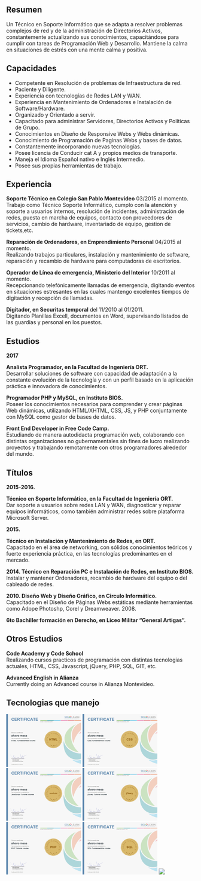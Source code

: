 


<h2> Resumen </h2>
<p>
Un Técnico en Soporte Informático que se adapta a resolver problemas complejos de red y de la administración de Directorios Activos, constantemente actualizando sus conocimientos, capacitándose para cumplir con tareas de Programación Web y Desarrollo. Mantiene la calma en situaciones de estrés con una mente calma y positiva.
</p>

<h2>Capacidades</h2>
<ul>
<li>Competente en Resolución de problemas de Infraestructura de red.</li>
<li>Paciente y Diligente.</li>
<li>Experiencia con tecnologías de Redes LAN y WAN.</li>
<li>Experiencia en Mantenimiento de Ordenadores e Instalación de Software/Hardware.</li>
<li>Organizado y Orientado a servir.</li>
<li>Capacitado para administrar Servidores, Directorios Activos y Políticas de Grupo.</li>
<li>Conocimientos en Diseño de Responsive Webs y Webs dinámicas.</li>
<li>Conocimiento de Programación de Paginas Webs y bases de datos.</li>
<li>Constantemente incorporando nuevas tecnologías.</li>
<li>Posee licencia de Conducir cat A y propios medios de transporte.</li>
<li>Maneja el Idioma Español nativo e Inglés Intermedio.</li>
<li>Posee sus propias herramientas de trabajo.</li>
</ul>

<h2> Experiencia </h2>

<p><b>Soporte Técnico en Colegio San Pablo Montevideo</b>  03/2015 al momento.<br />
Trabajo como Técnico Soporte Informático, cumplo con la atención y soporte a usuarios internos, resolución de incidentes, administración de redes, puesta en marcha de equipos, contacto con proveedores de servicios, cambio de hardware, inventariado de equipo, gestion de tickets,etc.</p>

<p><b>Reparación de Ordenadores, en Emprendimiento Personal</b> 04/2015 al momento. <br />
Realizando trabajos particulares, instalación y mantenimiento de software, reparación y recambio de hardware para computadoras de escritorios.</p>

<p><b>Operador de Línea de emergencia, Ministerio del Interior</b>  10/2011 al momento.<br />
Recepcionando telefónicamente llamadas de emergencia, digitando eventos en situaciones estresantes en las cuales mantengo excelentes tiempos de digitación y recepción de llamadas.

<p><b>Digitador, en Securitas temporal</b> del 11/2010 al 01/2011.<br />
Digitando Planillas Excell, documentos en Word, supervisando listados de las guardias y personal en los puestos.
</p>

<h2> Estudios</h2>

<p><b>2017

Analista Programador, en la Facultad de Ingeniería ORT.</b><br />
Desarrollar soluciones de software con capacidad de adaptación a la constante evolución de la tecnología y con un perfil basado en la aplicación práctica e innovadora de conocimientos.</p>

<p><b>Programador PHP y MySQL, en Instituto BIOS.</b><br />
Poseer los conocimientos necesarios para comprender y crear páginas Web dinámicas, utilizando HTML/XHTML, CSS, JS, y PHP conjuntamente con MySQL como gestor de bases de datos.</p>


<p><b>Front End Developer in Free Code Camp.</b><br />
Estudiando de manera autodidacta programación web, colaborando con distintas organizaciones no gubernamentales sin fines de lucro realizando proyectos y  trabajando remotamente con otros programadores alrededor del mundo.</p>



<h2> Títulos</h2>


<p><b>2015-2016.

Técnico en Soporte Informático, en la Facultad de Ingeniería ORT.</b><br />
Dar soporte a usuarios sobre redes LAN y WAN, diagnosticar y reparar equipos informáticos, como también administrar redes sobre plataforma Microsoft Server.

<p><b>2015.

Técnico en Instalación y Mantenimiento de Redes, en ORT.</b><br />
Capacitado en el área de networking, con sólidos conocimientos teóricos y fuerte experiencia práctica, en las tecnologías predominantes en el mercado.</p>

<p><b>2014.
Técnico en Reparación PC e Instalación de Redes, en Instituto BIOS.</b><br />
Instalar y mantener Ordenadores, recambio de hardware del equipo o del cableado de redes.</p>

<p><b>2010.
Diseño Web y Diseño Gráfico, en Circulo Informático.</b><br />
Capacitado en el Diseño de Páginas Webs estáticas mediante herramientas como Adope Photoshp, Corel y Dreamweaver.
2008.</p>

<p><b>6to Bachiller formación en Derecho, en Liceo Militar “General Artigas”.</b></p>


<h2>Otros Estudios </h2>

<p><b>Code Academy y Code School</b><br />
Realizando cursos practicos de programación con  distintas tecnologias actuales, HTML, CSS, Javascript, jQuery, PHP, SQL, GIT, etc.</p>

<p><b>Advanced English in Alianza</b><br />
Currently doing an Advanced course in Alianza Montevideo.</p>

<h2>Tecnologias que manejo </h2>

<a href ="https://www.sololearn.com/Certificate/1014-150436/pdf/"><img src="html.jpg" width="200"></a>
<a href ="https://www.sololearn.com/Certificate/1023-150436/pdf/"><img src="css.jpg" width="200"></a>
<a href ="https://www.sololearn.com/Certificate/1024-150436/pdf/"><img src="javascript.jpg" width="200"></a>
<a href ="https://www.sololearn.com/Certificate/1082-150436/pdf/"><img src="jquery.jpg" width="200"></a>
<a href ="https://www.sololearn.com/Certificate/1059-150436/pdf/"><img src="php.jpg" width="200"></a>
<a href ="https://www.sololearn.com/Certificate/1060-150436/pdf/"><img src="sql.jpg" width="200"></a>
<a href ="https://www.codecademy.com/objectJumper25752#completed"><img src="https://production.cdmycdn.com/webpack/03bea805881ba49c793495e655176173.svg" width="200"></a>




